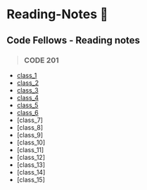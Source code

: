 # **Reading-Notes** :notebook:

## Code Fellows - Reading notes

> ### CODE 201
- [class_1](./201_notes/class_1.md)
- [class_2](./201_notes/class_2.md)
- [class_3](./201_notes/class_3.md)
- [class_4](./201_notes/class_4.md)
- [class_5](./201_notes/class_5.md)
- [class_6](./201_notes/class_6.md)
- [class_7]
- [class_8]
- [class_9]
- [class_10]
- [class_11]
- [class_12]
- [class_13]
- [class_14]
- [class_15]
